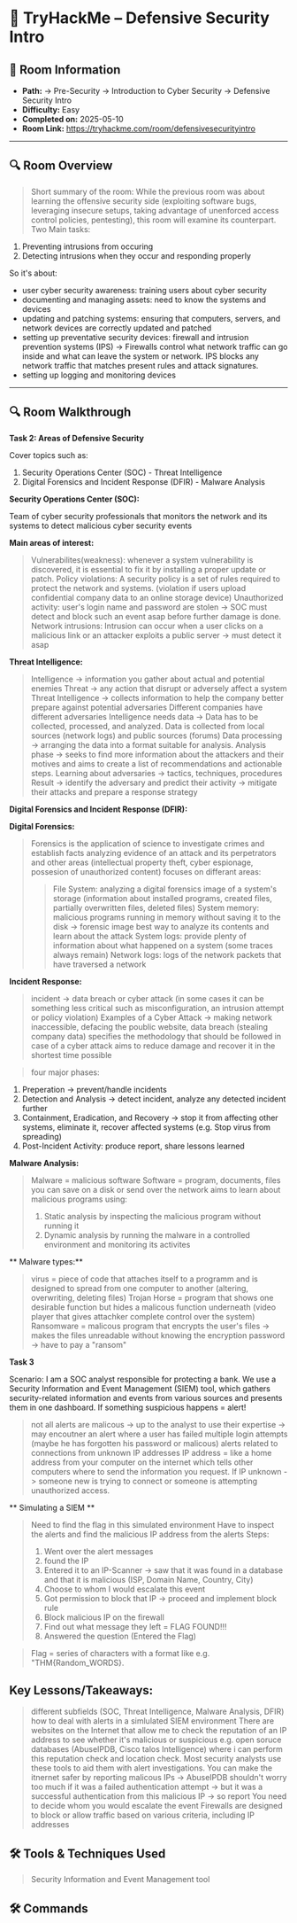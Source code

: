 # 🧩 TryHackMe – Defensive Security Intro

## 📘 Room Information
- **Path:** -> Pre-Security -> Introduction to Cyber Security ->  Defensive Security Intro
- **Difficulty:** Easy 
- **Completed on:** 2025-05-10
- **Room Link:** https://tryhackme.com/room/defensivesecurityintro

---

## 🔍 Room Overview

> Short summary of the room:
While the previous room was about learning the offensive security side (exploiting software bugs, leveraging insecure setups, taking advantage of unenforced access control policies, pentesting), this room will examine its counterpart.
Two Main tasks:
1. Preventing intrusions from occuring
2. Detecting intrusions when they occur and responding properly

So it's about:
- user cyber security awareness: training users about cyber security
- documenting and managing assets: need to know the systems and devices
- updating and patching systems: ensuring that computers, servers, and network devices are correctly updated and patched
- setting up preventative security devices: firewall and intrusion prevention systems (IPS) -> Firewalls control what network traffic can go inside and what can leave the system or network. IPS blocks any network traffic that matches present rules and attack signatures.
- setting up logging and monitoring devices


---

## 🔍 Room Walkthrough
**Task 2: Areas of Defensive Security**

Cover topics such as:
1. Security Operations Center (SOC) - Threat Intelligence
2. Digital Forensics and Incident Response (DFIR) - Malware Analysis


**Security Operations Center (SOC):**

Team of cyber security professionals that monitors the network and its systems to detect malicious cyber security events

**Main areas of interest:**
> Vulnerabilites(weakness): whenever a system vulnerability is discovered, it is essential to fix it by installing a proper update or patch.
> Policy violations: A security policy is a set of rules required to protect the network and systems. (violation if users upload confidential company data to an online storage device)
> Unauthorized activity: user's login name and password are stolen -> SOC must detect and block such an event asap before further damage is done.
> Network intrusions: Intrusion can occur when a user clicks on a malicious link or an attacker exploits a public server -> must detect it asap


**Threat Intelligence:**
> Intelligence -> information you gather about actual and potential enemies
> Threat -> any action that disrupt or adversely affect a system
> Threat Intelligence -> collects information to help the company better prepare against potential adversaries
> Different companies have different adversaries
> Intelligence needs data -> Data has to be collected, processed, and analyzed.
> Data is collected from local sources (network logs) and public sources (forums)
> Data processing -> arranging the data into a format suitable for analysis.
> Analysis phase -> seeks to find more information about the attackers and their motives and aims to create a list of recommendations and actionable steps.
> Learning about adversaries -> tactics, techniques, procedures
> Result -> identify the adversary and predict their activity -> mitigate their attacks and prepare a response strategy

**Digital Forensics and Incident Response (DFIR):**

**Digital Forensics:**
> Forensics is the application of science to investigate crimes and establish facts
> analyzing evidence of an attack and its perpetrators and other areas (intellectual property theft, cyber espionage, possesion of unauthorized content)
> focuses on differant areas:
> > File System: analyzing a digital forensics image of a system's storage (information about installed programs, created files, partially overwritten files, deleted files)
> > System memory: malicious programs running in memory without saving it to the disk -> forensic image best way to analyze its contents and learn about the attack
> > System logs: provide plenty of information about what happened on a system (some traces always remain)
> > Network logs: logs of the network packets that have traversed a network

**Incident Response:**
> incident -> data breach or cyber attack (in some cases it can be something less critical such as misconfiguration, an intrusion attempt or policy violation)
> Examples of a Cyber Attack -> making network inaccessible, defacing the poublic website, data breach (stealing company data)
> specifies the methodology that should be followed in case of a cyber attack
> aims to reduce damage and recover it in the shortest time possible

> four major phases:
1. Preperation -> prevent/handle incidents
2. Detection and Analysis -> detect incident, analyze any detected incident further
3. Containment, Eradication, and Recovery -> stop it from affecting other systems, eliminate it, recover affected systems (e.g. Stop virus from spreading)
4. Post-Incident Activity: produce report, share lessons learned

**Malware Analysis:**
> Malware = malicious software
> Software = program, documents, files you can save on a disk or send over the network
> aims to learn about malicious programs using:
> 1. Static analysis by inspecting the malicious program without running it
> 2. Dynamic analysis by running the malware in a controlled environment and monitoring its activites

** Malware types:**
> virus = piece of code that attaches itself to a programm and is designed to spread from one computer to another (altering, overwriting, deleting files)
> Trojan Horse = program that shows one desirable function but hides a malicous function underneath (video player that gives attachker complete control over the system)
> Ransomware = malicous program that encrypts the user's files -> makes the files unreadable without knowing the encryption password -> have to pay a "ransom"

**Task 3**

Scenario: I am a SOC analyst responsible for protecting a bank. We use a Security Information and Event Management (SIEM) tool, which gathers security-related information and events from various sources and presents them in one dashboard. If something suspicious happens = alert!

> not all alerts are malicous -> up to the analyst to use their expertise -> may encoutner an alert where a user has failed multiple login attempts (maybe he has forgotten his password or malicous)
> alerts related to connections from unknown IP addresses
> IP address = like a home address from your computer on the internet which tells other computers where to send the information you request. If IP unknown -> someone new is trying to connect or someone is attempting unauthorized access.

** Simulating a SIEM **
> Need to find the flag in this simulated environment
> Have to inspect the alerts and find the malicious IP address from the alerts
> Steps:
> 1. Went over the alert messages
> 2. found the IP
> 3. Entered it to an IP-Scanner -> saw that it was found in a database and that it is malicious (ISP, Domain Name, Country, City)
> 4. Choose to whom I would escalate this event
> 5. Got permission to block that IP -> proceed and implement block rule
> 6. Block malicious IP on the firewall
> 7. Find out what message they left = FLAG FOUND!!!
> 8. Answered the question (Entered the Flag)


> Flag = series of characters with a format like e.g. "THM{Random_WORDS}.

## Key Lessons/Takeaways:
> different subfields (SOC, Threat Intelligence, Malware Analysis, DFIR)
> how to deal with alerts in a simlulated SIEM environment
> There are websites on the Internet that allow me to check the reputation of an IP address to see whether it's malicious or suspicious
> e.g. open soruce databases (AbuseIPDB, Cisco talos Intelligence) where i can perform this reputation check and location check.
> Most security analysts use these tools to aid them with alert investigations.
> You can make the itnernet safer by reporting malicous IPs -> AbuseIPDB
> shouldn't worry too much if it was a failed authentication attempt -> but it was a successful authentication from this malicious IP -> so report
> You need to decide whom you would escalate the event
> Firewalls are designed to block or allow traffic based on various criteria, including IP addresses


## 🛠️ Tools  & Techniques Used
> Security Information and Event Management tool


 ## 🛠️ Commands



